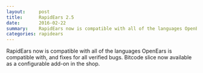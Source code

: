 ```yaml
---
layout:     post
title:      RapidEars 2.5 
date:       2016-02-22
summary:    RapidEars now is compatible with all of the languages OpenEars is compatible with...
categories: rapidears
---
```

RapidEars now is compatible with all of the languages OpenEars is compatible with, and fixes for all verified bugs. Bitcode slice now available as a configurable add-on in the shop.